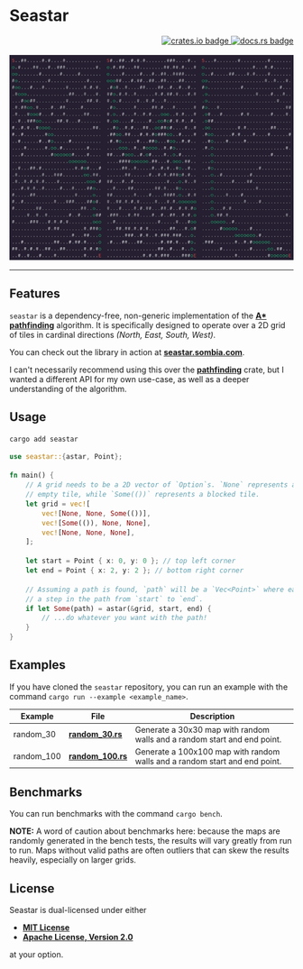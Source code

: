 # Seastar

<!-- markdownlint-disable -->
<div align="right">
<a href="https://crates.io/crates/seastar">
    <img src="https://img.shields.io/crates/v/seastar?style=flat-square" alt="crates.io badge">
</a>
<a href="https://docs.rs/seastar/latest/seastar/">
    <img src="https://img.shields.io/docsrs/seastar?style=flat-square" alt="docs.rs badge">
</a>
</div>
<br>
<div align="center">
    <img src="assets/example.webp" alt="terminal screenshot showing off paths from start to end">
</div>
<!-- markdownlint-enable -->

---

## Features

`seastar` is a dependency-free, non-generic implementation of the __[A*
pathfinding](https://en.wikipedia.org/wiki/A*_search_algorithm)__ algorithm. It
is specifically designed to operate over a 2D grid of tiles in cardinal
directions _(North, East, South, West)_.

You can check out the library in action at
__[seastar.sombia.com](https://seastar.sombia.com/)__.

I can't necessarily recommend using this over the
__[pathfinding](https://github.com/samueltardieu/pathfinding)__ crate, but I
wanted a different API for my own use-case, as well as a deeper understanding of
the algorithm.

## Usage

```sh
cargo add seastar
```

```rust
use seastar::{astar, Point};

fn main() {
    // A grid needs to be a 2D vector of `Option`s. `None` represents an
    // empty tile, while `Some(())` represents a blocked tile.
    let grid = vec![
        vec![None, None, Some(())],
        vec![Some(()), None, None],
        vec![None, None, None],
    ];

    let start = Point { x: 0, y: 0 }; // top left corner
    let end = Point { x: 2, y: 2 }; // bottom right corner

    // Assuming a path is found, `path` will be a `Vec<Point>` where each point is
    // a step in the path from `start` to `end`.
    if let Some(path) = astar(&grid, start, end) {
        // ...do whatever you want with the path!
    }
}
```

## Examples

If you have cloned the `seastar` repository, you can run an example with the
command `cargo run --example <example_name>`.

<!-- markdownlint-disable -->
| Example | File                                    | Description                                                              | 
|---------|-----------------------------------------|--------------------------------------------------------------------------|
| random_30 | __[random_30.rs](/examples/random_30.rs)__   | Generate a 30x30 map with random walls and a random start and end point. |                    
| random_100 | __[random_100.rs](/examples/random_100.rs)__   | Generate a 100x100 map with random walls and a random start and end point. |
<!-- markdownlint-enable -->

## Benchmarks

You can run benchmarks with the command `cargo bench`.

__NOTE:__ A word of caution about benchmarks here: because the maps are randomly
generated in the bench tests, the results will vary greatly from run to run.
Maps without valid paths are often outliers that can skew the results heavily,
especially on larger grids.

## License

Seastar is dual-licensed under either

- __[MIT License](/docs/LICENSE-MIT)__
- __[Apache License, Version 2.0](/docs/LICENSE-APACHE)__

at your option.
